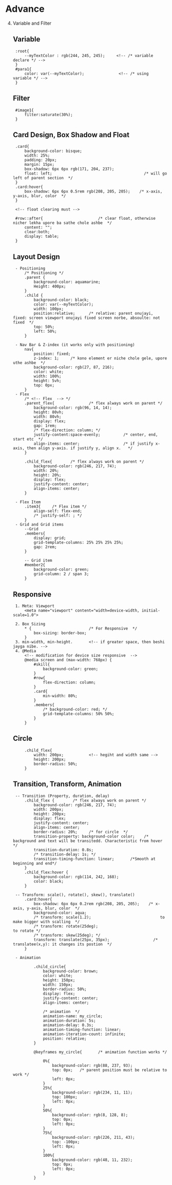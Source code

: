 # Advance

4. Variable and Filter
    ## Variable
        :root{
            --myTextColor : rgb(244, 245, 245);     <!-- /* variable declare */ -->    
        }
        #para1{
            color: var(--myTextColor);               <!-- /* using variable */ -->
        }
        
    ## Filter
        #image1{
            filter:saturate(30%);
        }

    ## Card Design, Box Shadow and Float
        .card{
            background-color: bisque;
            width: 25%;
            padding: 20px;
            margin: 15px;
            box-shadow: 6px 6px rgb(171, 204, 237);
            float: left;                                        /* will go left of parent section  */
        }
        .card:hover{
            box-shadow: 6px 6px 0.5rem rgb(208, 205, 205);    /* x-axis, y-axis, blur, color  */
        }
        
        <!-- float clearing must -->
        
        #row::after{                        /* clear float, otherwise nicher lekha upore ba sathe chole ashbe  */       
            content: "";
            clear:both;
            display: table;
        }
    ## Layout Design
        - Positioning
            /* Positioning */
            .parent {
                background-color: aquamarine;
                Height: 400px;
            }
            .child {
                background-color: black;
                color: var(--myTextColor);
                width: 100px;
                position:relative;      /* relative: parent onujayi, fixed: screen viewport onujayi fixed screen norbe, absoulte: not fixed  */ 
                top: 50%;
                left: 50%;
            }

        - Nav Bar & Z-index (it works only with positioning)
            nav{
                position: fixed;
                z-index: 1;     /* kono element er niche chole gele, upore uthe ashbe  */
                background-color: rgb(27, 87, 216);
                color: white;
                width: 100%;
                height: 5vh;
                top: 0px;
            }
        - Flex
            /* <!-- Flex  --> */
            .parent_flex{               /* flex always work on parent */
                background-color: rgb(96, 14, 14);
                height: 80vh;
                width: 80vh;
                display: flex;
                gap: 1rem;
                /* flex-direction: column; */
                justify-content:space-evenly;          /* center, end, start etc  */
                align-items: center;                   /* if justify x-axis, then align y-axis. if justify y, align x.   */
            }

            .child_flex{        /* flex always work on parent */
                background-color: rgb(246, 217, 74);
                width: 20%;
                height: 20%;
                display: flex;
                justify-content: center;
                align-items: center;
            }

        - Flex Item
            .item3{     /* Flex item */
                align-self: flex-end;
                /* justify-self: ; */
            }
        - Grid and Grid items
            --Grid
            .members{
                display: grid;
                grid-template-columns: 25% 25% 25% 25%;
                gap: 2rem;
            }
            
            -- Grid item
            #member2{
                background-color: green;
                grid-column: 2 / span 3;
            }
    ## Responsive
        1. Meta: Viewport
            <meta name="viewport" content="width=device-width, initial-scale=1.0"> 
    <!-- width=device-width: screen width of device initial-scale=1.0: Initial Zoom of Screen, when page first loaded  -->
        2. Box Sizing
            * {                         /* For Responsive  */                       
                box-sizing: border-box;
            }
        3. min-width, min-height.       <!-- if greater space, then beshi jayga nibe. -->
        4. @Media
            <!-- modification for device size responsive  -->
            @media screen and (max-width: 768px) {  
                #skill{
                    background-color: green;
                }
                #row{
                    flex-direction: column;
                }
                .card{
                    min-width: 80%;
                }
                .members{
                    /* background-color: red; */
                    grid-template-columns: 50% 50%;
                }
            }
    ## Circle
            .child_flex{      
                width: 200px;           <!-- hegiht and width same -->
                height: 200px;
                border-radius: 50%;
            }
    ## Transition, Transform, Animation
        -- Transition (Property, duration, delay)
            .child_flex {        /* flex always work on parent */
                background-color: rgb(246, 217, 74);
                width: 200px;
                height: 200px;
                display: flex;
                justify-content: center;
                align-items: center;
                border-radius: 20%;     /* for circle  */
                transition-property: background-color color;    /* background and text will be transitedd. Characteristic from hover */
                transition-duration: 0.8s;
                /* transition-delay: 1s; */
                transition-timing-function: linear;       /*Smooth at beginning and end*/
            }
            .child_flex:hover {
                background-color: rgb(114, 242, 168);
                color: black;
            }

        -- Transform: scale(), rotate(), skew(), translate()
            .card:hover{
                box-shadow: 6px 6px 0.2rem rgb(208, 205, 205);    /* x-axis, y-axis, blur, color  */
                background-color: aqua;
                /* transform: scale(1.2);                              to make bigger with scalling  */
                /* transform: rotate(25deg);                              to rotate */
                /* transform: skew(25deg); */
                transform: translate(25px, 35px);                   /* translatee(x,y): it changes its postion  */
            }
            
        - Animation
        
                .child_circle{
                    background-color: brown;
                    color: white;
                    height: 150px;
                    width: 150px;
                    border-radius: 50%;
                    display: flex;
                    justify-content: center;
                    align-items: center;

                    /* animation  */
                    animation-name: my_circle;
                    animation-duration: 5s;
                    animation-delay: 0.3s;
                    animation-timing-function: linear;
                    animation-iteration-count: infinite;   
                    position: relative;
                }

                @keyframes my_circle{       /* animation function works */
                    
                    0%{
                        background-color: rgb(88, 237, 93);
                        top: 0px;   /* parent position must be relative to work */
                        left: 0px;
                    }
                    25%{
                        background-color: rgb(234, 11, 11);
                        top: 100px;
                        left: 0px;
                    }
                    50%{
                        background-color: rgb(8, 128, 8);
                        top: 0px;
                        left: 0px;
                    }
                    75%{
                        background-color: rgb(226, 211, 43);
                        top: -100px;
                        left: 0px;
                    }
                    100%{
                        background-color: rgb(48, 11, 232);
                        top: 0px;
                        left: 0px;
                    }
                }
        





